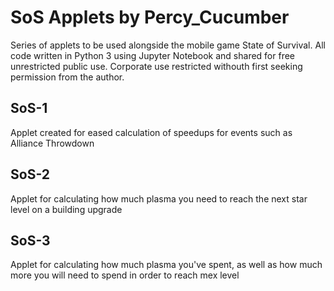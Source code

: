 # SoS Applets by Percy_Cucumber
Series of applets to be used alongside the mobile game State of Survival. All code written in Python 3 using Jupyter Notebook and shared for free unrestricted public use. Corporate use restricted withouth first seeking permission from the author.

## SoS-1
Applet created for eased calculation of speedups for events such as Alliance Throwdown

## SoS-2
Applet for calculating how much plasma you need to reach the next star level on a building upgrade

## SoS-3
Applet for calculating how much plasma you've spent, as well as how much more you will need to spend in order to reach mex level

